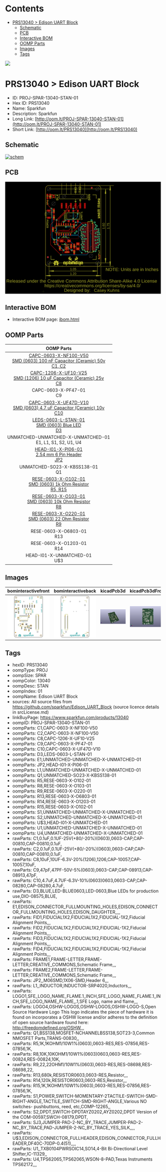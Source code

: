 



Contents
========

* [PRS13040 > Edison UART Block](#prs13040--edison-uart-block)
	* [Schematic](#schematic)
	* [PCB](#pcb)
	* [Interactive BOM](#interactive-bom)
	* [OOMP Parts](#oomp-parts)
	* [Images](#images)
	* [Tags](#tags)
  
![][im]
# PRS13040 > Edison UART Block

- ID: PROJ-SPAR-13040-STAN-01
- Hex ID: PRS13040
- Name: Sparkfun
- Description: Sparkfun
- Long Link: [http://oom.lt/PROJ-SPAR-13040-STAN-01](http://oom.lt/PROJ-SPAR-13040-STAN-01)
- Short Link: [http://oom.lt/PRS13040](http://oom.lt/PRS13040)

## Schematic
  
[![schem](eagleSchemImage.png)](eagleSchemImage.png)
## PCB
  
[![pcb](eagleImage.png)](eagleImage.png)
## Interactive BOM

- Interactive BOM page: [ibom.html](https://htmlpreview.github.io/?https://github.com/oomlout/oomlout_OOMP_projects/blob/main/PROJ-SPAR-13040-STAN-01/kicad/bom/ibom.html)

## OOMP Parts
  

|OOMP Parts|
| :---: |
|[CAPC-0603-X-NF100-V50<br> SMD (0603) 100 nF Capacitor (Ceramic) 50v<br> C1, C2](https://github.com/oomlout/oomlout_OOMP_parts/tree/main/CAPC-0603-X-NF100-V50/)|
|[CAPC-1206-X-UF10-V25<br> SMD (1206) 10 uF Capacitor (Ceramic) 25v<br> C8](https://github.com/oomlout/oomlout_OOMP_parts/tree/main/CAPC-1206-X-UF10-V25/)|
|CAPC-0603-X-PF47-01<BR>C9|
|[CAPC-0603-X-UF47D-V10<br> SMD (0603) 4.7 uF Capacitor (Ceramic) 10v<br> C10](https://github.com/oomlout/oomlout_OOMP_parts/tree/main/CAPC-0603-X-UF47D-V10/)|
|[LEDS-0603-L-STAN-01<br> SMD (0603) Blue LED<br> D3](https://github.com/oomlout/oomlout_OOMP_parts/tree/main/LEDS-0603-L-STAN-01/)|
|UNMATCHED-UNMATCHED-X-UNMATCHED-01<BR>E1, L1, S1, S2, U1, U4|
|[HEAD-I01-X-PI06-01<br> 2.54 mm 6 Pin Header<br> JP2](https://github.com/oomlout/oomlout_OOMP_parts/tree/main/HEAD-I01-X-PI06-01/)|
|UNMATCHED-SO23-X-KBSS138-01<BR>Q1|
|[RESE-0603-X-O102-01<br> SMD (0603) 1k Ohm Resistor<br> R5, R15](https://github.com/oomlout/oomlout_OOMP_parts/tree/main/RESE-0603-X-O102-01/)|
|[RESE-0603-X-O103-01<br> SMD (0603) 10k Ohm Resistor<br> R8](https://github.com/oomlout/oomlout_OOMP_parts/tree/main/RESE-0603-X-O103-01/)|
|[RESE-0603-X-O220-01<br> SMD (0603) 22 Ohm Resistor<br> R9](https://github.com/oomlout/oomlout_OOMP_parts/tree/main/RESE-0603-X-O220-01/)|
|RESE-0603-X-O6803-01<BR>R13|
|RESE-0603-X-O1203-01<BR>R14|
|HEAD-I01-X-UNMATCHED-01<BR>U$3|

## Images
  
  

|bominteractivefront|bominteractiveback|kicadPcb3d|kicadPcb3dFront|kicadPcb3dBack|eagleImage|eagleSchemImage|
| :---: | :---: | :---: | :---: | :---: | :---: | :---: |
|[![bominteractivefront](bomFront_140.png)](bomFront.png)|[![bominteractiveback](bomBack_140.png)](bomBack.png)|[![kicadPcb3d](kicadPcb3d_140.png)](kicadPcb3d.png)|[![kicadPcb3dFront](kicadPcb3dFront_140.png)](kicadPcb3dFront.png)|[![kicadPcb3dBack](kicadPcb3dBack_140.png)](kicadPcb3dBack.png)|[![eagleImage](eagleImage_140.png)](eagleImage.png)|[![eagleSchemImage](eagleSchemImage_140.png)](eagleSchemImage.png)|

## Tags

- hexID: PRS13040
- oompType: PROJ
- oompSize: SPAR
- oompColor: 13040
- oompDesc: STAN
- oompIndex: 01
- oompName: Edison UART Block
- sources: All source files from https://github.com/sparkfun/Edison_UART_Block (source licence details in srcLicense.md)
- linkBuyPage: https://www.sparkfun.com/products/13040
- oompID: PROJ-SPAR-13040-STAN-01
- oompParts: C1,CAPC-0603-X-NF100-V50
- oompParts: C2,CAPC-0603-X-NF100-V50
- oompParts: C8,CAPC-1206-X-UF10-V25
- oompParts: C9,CAPC-0603-X-PF47-01
- oompParts: C10,CAPC-0603-X-UF47D-V10
- oompParts: D3,LEDS-0603-L-STAN-01
- oompParts: E1,UNMATCHED-UNMATCHED-X-UNMATCHED-01
- oompParts: JP2,HEAD-I01-X-PI06-01
- oompParts: L1,UNMATCHED-UNMATCHED-X-UNMATCHED-01
- oompParts: Q1,UNMATCHED-SO23-X-KBSS138-01
- oompParts: R5,RESE-0603-X-O102-01
- oompParts: R8,RESE-0603-X-O103-01
- oompParts: R9,RESE-0603-X-O220-01
- oompParts: R13,RESE-0603-X-O6803-01
- oompParts: R14,RESE-0603-X-O1203-01
- oompParts: R15,RESE-0603-X-O102-01
- oompParts: S1,UNMATCHED-UNMATCHED-X-UNMATCHED-01
- oompParts: S2,UNMATCHED-UNMATCHED-X-UNMATCHED-01
- oompParts: U$3,HEAD-I01-X-UNMATCHED-01
- oompParts: U1,UNMATCHED-UNMATCHED-X-UNMATCHED-01
- oompParts: U4,UNMATCHED-UNMATCHED-X-UNMATCHED-01
- rawParts: C1,0.1uF,0.1UF-25V(+80/-20%)(0603),0603-CAP,CAP-00810,CAP-00810,0.1uF,
- rawParts: C2,0.1uF,0.1UF-25V(+80/-20%)(0603),0603-CAP,CAP-00810,CAP-00810,0.1uF,
- rawParts: C8,10uF,10UF-6.3V-20%(1206),1206,CAP-10057,CAP-10057,10uF,
- rawParts: C9,47pF,47PF-50V-5%(0603),0603-CAP,CAP-08913,CAP-08913,47pF,
- rawParts: C10,4.7uF,4.7UF-6.3V-10%(0603)0603,0603-CAP,CAP-08280,CAP-08280,4.7uF,
- rawParts: D3,BLUE,LED-BLUE0603,LED-0603,Blue LEDs for production use,DIO-08575,BLUE,
- rawParts: E1,EDISON_CONNECTOR_FULLMOUNTING_HOLES,EDISON_CONNECTOR_FULLMOUNTING_HOLES,EDISON_DAUGHTER,,,,
- rawParts: FID1,FIDUCIAL1X2,FIDUCIAL1X2,FIDUCIAL-1X2,Fiducial Alignment Points,,,
- rawParts: FID2,FIDUCIAL1X2,FIDUCIAL1X2,FIDUCIAL-1X2,Fiducial Alignment Points,,,
- rawParts: FID3,FIDUCIAL1X2,FIDUCIAL1X2,FIDUCIAL-1X2,Fiducial Alignment Points,,,
- rawParts: FID4,FIDUCIAL1X2,FIDUCIAL1X2,FIDUCIAL-1X2,Fiducial Alignment Points,,,
- rawParts: FRAME1,FRAME-LETTER,FRAME-LETTER,CREATIVE_COMMONS,Schematic Frame,,,
- rawParts: FRAME2,FRAME-LETTER,FRAME-LETTER,CREATIVE_COMMONS,Schematic Frame,,,
- rawParts: JP2,,M06SMD,1X06-SMD,Header 6,,,
- rawParts: L1,,INDUCTOR,INDUCTOR-SRP4020,Inductors,,,
- rawParts: LOGO1,SFE_LOGO_NAME_FLAME.1_INCH,SFE_LOGO_NAME_FLAME.1_INCH,SFE_LOGO_NAME_FLAME_.1,SFE Logo, name and flame,,,
- rawParts: LOGO4,OSHW-LOGOS,OSHW-LOGOS,OSHW-LOGO-S,Open Source Hardware Logo This logo indicates the piece of hardware it is found on incorporates a OSHW license and/or adheres to the definition of open source hardware found here: http://freedomdefined.org/OSHW,,,
- rawParts: Q1,BSS138,MOSFET-NCHANNELBSS138,SOT23-3,Common NMOSFET Parts,TRANS-00830,,
- rawParts: R5,1K,1KOHM1/10W1%(0603),0603-RES,RES-07856,RES-07856,1K,
- rawParts: R8,10K,10KOHM1/10W1%(0603)0603,0603-RES,RES-00824,RES-00824,10K,
- rawParts: R9,22,22OHM1/10W1%(0603),0603-RES,RES-08698,RES-08698,22,
- rawParts: R13,680k,RESISTOR0603,0603-RES,Resistor,,,
- rawParts: R14,120k,RESISTOR0603,0603-RES,Resistor,,,
- rawParts: R15,1K,1KOHM1/10W1%(0603),0603-RES,RES-07856,RES-07856,1K,
- rawParts: S1,POWER,SWITCH-MOMENTARY-2TACTILE-SWITCH-SMD-RIGHT-ANGLE,TACTILE_SWITCH-SMD-RIGHT-ANGLE,Various NO switches- pushbuttons, reed, etc,COMP-12265,,
- rawParts: S2,DPDT,SWITCH-DPDTAYZ0202,AYZ0202,DPDT Version of the COM-00597,SWCH-08179,DPDT,
- rawParts: SJ3,JUMPER-PAD-2-NC_BY_TRACE,JUMPER-PAD-2-NC_BY_TRACE,PAD-JUMPER-2-NC_BY_TRACE_YES_SILK,,,,
- rawParts: U$3,EDISON_CONNECTOR_FULLHEADER,EDISON_CONNECTOR_FULLHEADER,DF40C-70DP-0.4(51),,,,
- rawParts: U1,,TXB0104PWRSOIC14,SO14,4-Bit Bi-Directional Level Shifter,IC-11329,,
- rawParts: U4,TPS62065,TPS62065,WSON-8-PAD,Texas Instruments TPS62172,,,



[im]: kicadPcb3d_450.png
